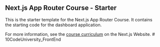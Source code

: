 ## Next.js App Router Course - Starter

This is the starter template for the Next.js App Router Course. It contains the starting code for the dashboard application.

For more information, see the [course curriculum](https://nextjs.org/learn) on the Next.js Website.
#   1 0 C o d e U n i v e r s i t y _ F r o n t E n d  
 